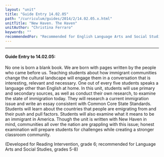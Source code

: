 ```yaml
---
layout: "unit"
title: "Guide Entry 14.02.05"
path: "/curriculum/guides/2014/2/14.02.05.x.html"
unitTitle: "New Haven. The Haven"
unitAuthor: "Christina Ferraro"
keywords: ""
recommendedFor: "Recommended for English Language Arts and Social Studies, grades 5-8"
---
```

<body>
<hr/>
<h4>
Guide Entry to 14.02.05:
</h4>
<p>
No one is born a blank book. We are born with pages written by the people who came before us. Teaching students about how immigrant communities change the cultural landscape will engage them in a conversation that is interesting, relevant and necessary. One out of every five students speaks a language other than English at home. In this unit, students will use primary and secondary sources, as well as conduct their own research, to examine the state of immigration today. They will research a current immigration issue and write an essay consistent with Common Core State Standards. Students will learn about the countries that people are emigrating from and their push and pull factors. Students will also examine what it means to be an immigrant in America. Though the unit is written with New Haven in mind, communities all over the nation are grappling with this issue; honest examination will prepare students for challenges while creating a stronger classroom community.
</p>
<p>
(Developed for Reading Intervention, grade 6; recommended for Language Arts and Social Studies, grades 5-8)
<b>
</b>
</p>
</body>
